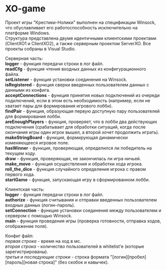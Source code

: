 # XO-game  
Проект игры "Крестики-Нолики" выполнен на спецификации Winsock, что обуславливает его работоспособность исключительно на платформе Windows.  
Структура представлена двумя идентичными клиентскими проектами (ClientXO1 и ClientXO2), а также серверным проектом ServerXO. Все проекты собраны в Visual Studio.  
  
  
Серверная часть:  
**logger** - функция передачи строки в лог файл.  
**readCfg** - функция чтения входных данных из конфигурационного файла.  
**setListener** - функция установки соединения на Winsock.  
**isRegistered** - функция сверки введенных пользователем данных с данными из конфига.  
**acceptConnections** - функция принятия новых подключений из очереди подключений, если в этом есть необходимость (например, если не хватает пары для формирования игрового лобби).  
**findPair** - функция, образующая первую доступную пару пользователей для формирования лобби.  
**areEnoughPlayers** - функция, проверяет, что в лобби два действующих подключения (срабатывает для обработки ситуаций, когда после окончания игры один игрок вышел, а второй хочет продолжить играть).  
**makeStringBoard** - функция, формирующая динамически изменяющееся игровое поле.  
**hasWinner** - функция, проверяющая, определился ли победитель на текущем ходу.  
**draw** - функция, проверяющая, не закончилась ли игра ничьей.  
**make_move** - функция осуществления и обработки хода игрока.  
**roll_the_dice** - функция случайного определения игрока с правом первого хода.  
**startGame** - функция, запускающая игру в сформированном лобби.  
  
  
Клиентская часть:  
**logger** - функция передачи строки в лог файл.  
**authorize** - функция считывания и отправки введенных пользователем входных данных (логин-пароль).  
**setConnection** - функция установки соединения между пользователем и сервером с помощью Winsock.  
**main** - функция проведения игры (проверка готовности, отправка ходов, отображение поля).  
  
  
Конфиг файл:  
_первая строка_ - время на ход в мс.  
_вторая строка_ - количество пользователей в whitelist'e (которые зарегистрированы).  
_третья и последующие строки_ - строка формата "[логин][пробел][пароль][новая строка]" (без скобок и кавычек).  
